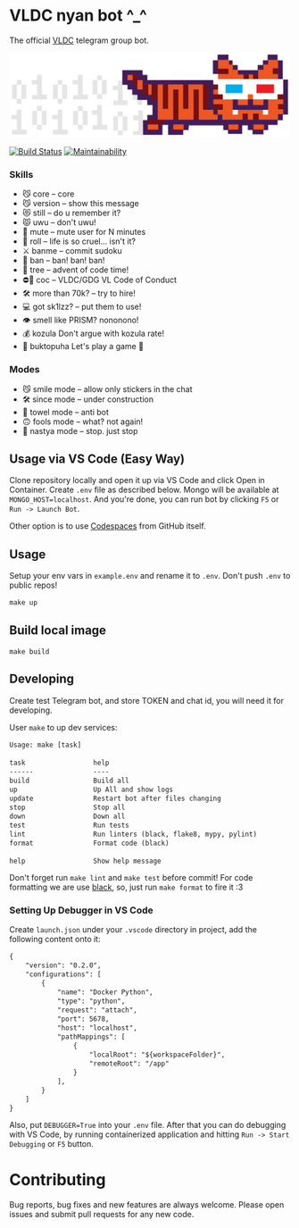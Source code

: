 # VLDC nyan bot ^_^

The official [VLDC](https://vldc.org) telegram group bot.

![nyan](img/VLDC_nyan-tiger-in-anaglyph-glasses.png)

[![Build Status](https://github.com/vldc-hq/vldc-bot/workflows/Nyan%20Bot/badge.svg)](https://github.com/vldc-hq/vldc-bot/actions?query=workflow%3A%22Nyan+Bot%22)
[![Maintainability](https://api.codeclimate.com/v1/badges/5941349dbc55ce7096fb/maintainability)](https://codeclimate.com/github/vldc-hq/vldc-bot/maintainability)


### Skills
* 😼 core –  core
* 😼 version –  show this message
* 😻 still – do u remember it?
* 😾 uwu –  don't uwu!
* 🤭 mute –  mute user for N minutes
* 🔫 roll –  life is so cruel... isn't it?
* ⚔️ banme –  commit sudoku
* 🔪 ban –  ban! ban! ban!
* 🎄 tree –  advent of code time!
* ⛔🤬 coc –  VLDC/GDG VL Code of Conduct
* 🛠 more than 70k? –  try to hire!
* 💻 got sk1lzz? –  put them to use!
* 👁 smell like PRISM? nononono!
* 💰 kozula Don't argue with kozula rate!
* 🤫 buktopuha Let's play a game 🤡

### Modes
* 😼 smile mode –  allow only stickers in the chat
* 🛠 since mode –  under construction
* 🧼 towel mode –  anti bot
* 🙃 fools mode –  what? not again!
* 🤫 nastya mode –  stop. just stop

## Usage via VS Code (Easy Way)
Clone repository locally and open it up via VS Code and click Open in Container. Create `.env` file as described below.
Mongo will be available at `MONGO_HOST=localhost`. And you're done, you can run bot by clicking `F5` or `Run -> Launch Bot`.

Other option is to use [Codespaces](https://github.com/vldc-hq/vldc-bot/codespaces) from GitHub itself.

## Usage
Setup your env vars in `example.env` and rename it to `.env`. Don't push `.env` to public repos!

```
make up
```

## Build local image

```
make build
```

## Developing
Create test Telegram bot, and store TOKEN and chat id, you will need it for developing.

User `make` to up dev services:

```shell script
Usage: make [task]

task                 help
------               ----
build                Build all
up                   Up All and show logs
update               Restart bot after files changing
stop                 Stop all
down                 Down all
test                 Run tests
lint                 Run linters (black, flake8, mypy, pylint)
format               Format code (black)

help                 Show help message
```

Don't forget run `make lint` and `make test` before commit! For code formatting we are use [black](https://github.com/psf/black), so, just run `make format` to fire it :3

### Setting Up Debugger in VS Code

Create `launch.json` under your `.vscode` directory in project, add the following content onto it:
```
{
    "version": "0.2.0",
    "configurations": [
        {
            "name": "Docker Python",
            "type": "python",
            "request": "attach",
            "port": 5678,
            "host": "localhost",
            "pathMappings": [
                {
                    "localRoot": "${workspaceFolder}",
                    "remoteRoot": "/app"
                }
            ],
        }
    ]
}
```

Also, put `DEBUGGER=True` into your `.env` file. After that you can do debugging with VS Code, by running containerized application and hitting `Run -> Start Debugging` or `F5` button.

# Contributing
Bug reports, bug fixes and new features are always welcome.
Please open issues and submit pull requests for any new code.
